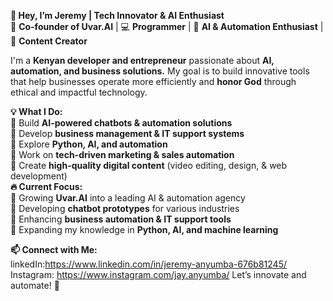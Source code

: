 **👋 Hey, I’m Jeremy | Tech Innovator & AI Enthusiast**  
🚀 **Co-founder of Uvar.AI** | 💻 **Programmer** | 🤖 **AI & Automation Enthusiast** | 🎥 **Content Creator**  

I'm a **Kenyan developer and entrepreneur** passionate about **AI, automation, and business solutions.** My goal is to build innovative tools that help businesses operate more efficiently and **honor God** through ethical and impactful technology.  

**💡 What I Do:**  
🔹 Build **AI-powered chatbots & automation solutions**  
🔹 Develop **business management & IT support systems**  
🔹 Explore **Python, AI, and automation**  
🔹 Work on **tech-driven marketing & sales automation**  
🔹 Create **high-quality digital content** (video editing, design, & web development)  
**🔥 Current Focus:**  
📌 Growing **Uvar.AI** into a leading AI & automation agency  
📌 Developing **chatbot prototypes** for various industries  
📌 Enhancing **business automation & IT support tools**  
📌 Expanding my knowledge in **Python, AI, and machine learning**  

**📫 Connect with Me:**  
linkedIn:https://www.linkedin.com/in/jeremy-anyumba-676b81245/
Instagram: https://www.instagram.com/jay.anyumba/
Let’s innovate and automate! 🚀  
